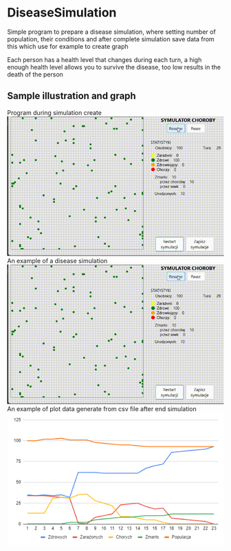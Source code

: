 # DiseaseSimulation
Simple program to prepare a disease simulation, where setting number of population, their conditions and after complete simulation save data from this which use for example to create graph

Each person has a health level that changes during each turn, a high enough health level allows you to survive the disease, too low results in the death of the person

## Sample illustration and graph
Program during simulation create
![Simulation GIF](/simulation.gif?raw=true "Simulation GIF")
An example of a disease simulation
![Simulation GIF](/simulation.gif?raw=true "Simulation GIF")
An example of plot data generate from csv file after end simulation
![Simulation Plot](/plot.png?raw=true "Simulation Plot")